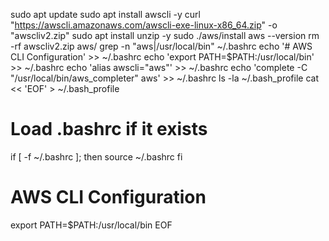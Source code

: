sudo apt update
sudo apt install awscli -y
curl "https://awscli.amazonaws.com/awscli-exe-linux-x86_64.zip" -o "awscliv2.zip"
sudo apt install unzip -y
sudo ./aws/install
aws --version
rm -rf awscliv2.zip aws/
grep -n "aws\|/usr/local/bin" ~/.bashrc
echo '# AWS CLI Configuration' >> ~/.bashrc
echo 'export PATH=$PATH:/usr/local/bin' >> ~/.bashrc
echo 'alias awscli="aws"' >> ~/.bashrc
echo 'complete -C "/usr/local/bin/aws_completer" aws' >> ~/.bashrc
ls -la ~/.bash_profile
cat << 'EOF' > ~/.bash_profile
# Load .bashrc if it exists
if [ -f ~/.bashrc ]; then
    source ~/.bashrc
fi

# AWS CLI Configuration
export PATH=$PATH:/usr/local/bin
EOF